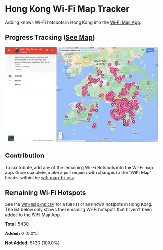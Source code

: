 # Hong Kong Wi-Fi Map Tracker 
Adding known Wi-Fi hotspots in Hong Kong into the [Wi-Fi Map App](https://www.wifimap.io/).

## Progress Tracking ([See Map](https://www.google.com/maps/d/edit?mid=1JradRQ7CZG6hzKbUb-7-b2jMTAjiK1M&usp=sharing))
![Vending Machine Google My Maps](wifi-map-hk.png)

## Contribution
To contribute, add any of the remaining Wi-Fi Hotspots into the Wi-Fi map app. Once complete, make a pull request with changes to the "WiFi Map" header within the [wifi-map-hk.csv](https://github.com/yilverdeja/wifi-map-tracker-hk/blob/main/wifi-map-hk.csv).

## Remaining Wi-Fi Hotspots
See the [wifi-map-hk.csv](https://github.com/yilverdeja/wifi-map-tracker-hk/blob/main/wifi-map-hk.csv) for a full list of all known hotspots in Hong Kong. The list below only shows the remaining Wi-Fi hotspots that haven't been added to the WiFi Map App.
<!-- The line under this comment should be blank. If this README is updated, and the line number is not the same as before, then the github action  to write into the README must also be fixed to match it. -->
**Total:** 5430

**Added:** 0 (0.0%)

**Not Added:** 5430 (100.0%)
